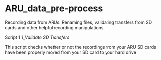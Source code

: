 # ARU_data_pre-process
Recording data from ARUs: Renaming files, validating transfers from SD cards and other helpful recording manipulations


Script 1
_1_Validate SD Transfers_

This script checks whether or not the recordings from your ARU SD cards have been properly moved from your SD card to your hard drive
